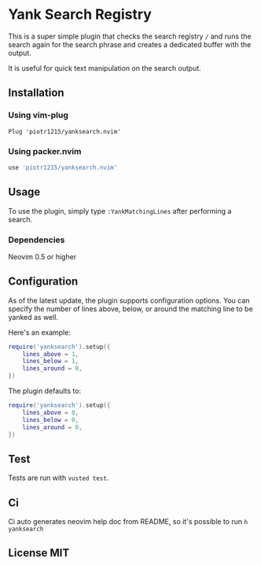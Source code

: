 # Yank Search Registry

This is a super simple plugin that checks the search registry `/` and runs the
search again for the search phrase and creates a dedicated buffer with the
output.

It is useful for quick text manipulation on the search output.

## Installation

### Using vim-plug

```vim
Plug 'piotr1215/yanksearch.nvim'
```

### Using packer.nvim

```lua
use 'piotr1215/yanksearch.nvim'
```

## Usage

To use the plugin, simply type `:YankMatchingLines` after performing a search.

### Dependencies

Neovim 0.5 or higher

## Configuration

As of the latest update, the plugin supports configuration options. You can specify the number of lines above, below, or around the matching line to be yanked as well.

Here's an example:

```lua
require('yanksearch').setup({
    lines_above = 1,
    lines_below = 1,
    lines_around = 0,
})
```

The plugin defaults to:

```lua
require('yanksearch').setup({
    lines_above = 0,
    lines_below = 0,
    lines_around = 0,
})
```

## Test

Tests are run with `vusted test`.

## Ci

Ci auto generates neovim help doc from README, so it's possible to run `h yanksearch`

## License MIT
